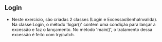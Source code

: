 ## Login

- Neste exercício, são criadas 2 classes (Login e ExcessaoSenhaInvalida). Na classe Login, o método 'logar()' contem uma condição para lançar a excessão e faz o lançamento. No método 'main()', o tratamento dessa excessão é feito com try/catch.